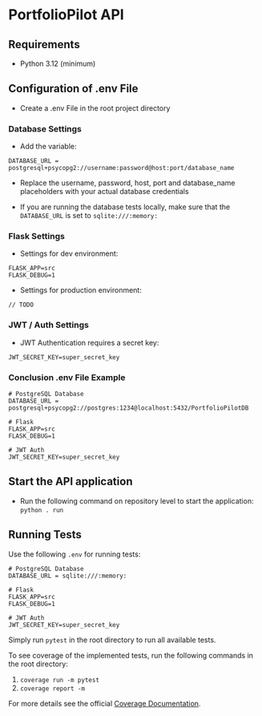 # PortfolioPilot API

## Requirements
  * Python 3.12 (minimum)

## Configuration of .env File
  * Create a .env File in the root project directory

### Database Settings
  * Add the variable:
```
DATABASE_URL = postgresql+psycopg2://username:password@host:port/database_name
```
  * Replace the username, password, host, port and database_name placeholders with your actual database credentials

  * If you are running the database tests locally, make sure that the `DATABASE_URL` is set to `sqlite:///:memory:`
### Flask Settings
  * Settings for dev environment:
```
FLASK_APP=src
FLASK_DEBUG=1
```
  * Settings for production environment:
```
// TODO
```

### JWT / Auth Settings
  * JWT Authentication requires a secret key:
```
JWT_SECRET_KEY=super_secret_key
```

### Conclusion .env File Example
```
# PostgreSQL Database
DATABASE_URL = postgresql+psycopg2://postgres:1234@localhost:5432/PortfolioPilotDB

# Flask
FLASK_APP=src
FLASK_DEBUG=1

# JWT Auth
JWT_SECRET_KEY=super_secret_key
```

## Start the API application
  * Run the following command on repository level to start the application: `python . run`


## Running Tests

Use the following `.env` for running tests:

```
# PostgreSQL Database
DATABASE_URL = sqlite:///:memory:

# Flask
FLASK_APP=src
FLASK_DEBUG=1

# JWT Auth
JWT_SECRET_KEY=super_secret_key
```

Simply run `pytest` in the root directory to run all available tests.

To see coverage of the implemented tests, run the following commands in the root directory:
1. `coverage run -m pytest`
2. `coverage report -m`

For more details see the official [Coverage Documentation](https://coverage.readthedocs.io/en/7.5.4/).